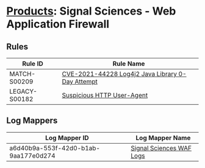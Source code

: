# [Products](README.md): Signal Sciences - Web Application Firewall

## Rules

|Rule ID|Rule Name|
|----|----|
|MATCH-S00209|[CVE-2021-44228 Log4j2 Java Library 0-Day Attempt](../rules/MATCH-S00209.md)|
|LEGACY-S00182|[Suspicious HTTP User-Agent](../rules/LEGACY-S00182.md)|


## Log Mappers

|Log Mapper ID|Log Mapper Name|
|----|----|
|a6d40b9a-553f-42d0-b1ab-9aa177e0d274|[Signal Sciences WAF Logs](../mappings/a6d40b9a-553f-42d0-b1ab-9aa177e0d274.md)|


